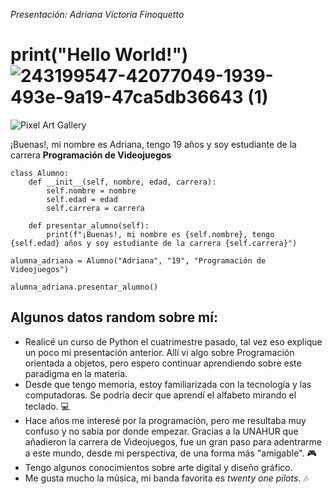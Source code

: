 _Presentación: Adriana Victoria Finoquetto_
# print("Hello World!") ![243199547-42077049-1939-493e-9a19-47ca5db36643 (1)](https://github.com/user-attachments/assets/a23677f1-03e2-43d9-9e49-634098e04c26)



![Pixel Art Gallery](https://github.com/user-attachments/assets/f9e4fbf4-765a-4b75-9efb-944bd27fd85a)

¡Buenas!, mi nombre es Adriana, tengo 19 años y soy estudiante de la carrera **Programación de Videojuegos**

```
class Alumno:
    def __init__(self, nombre, edad, carrera):
        self.nombre = nombre
        self.edad = edad
        self.carrera = carrera
        
    def presentar_alumno(self):
        print(f"¡Buenas!, mi nombre es {self.nombre}, tengo {self.edad} años y soy estudiante de la carrera {self.carrera}")

alumna_adriana = Alumno("Adriana", "19", "Programación de Videojuegos")
        
alumna_adriana.presentar_alumno()
```

## Algunos datos random sobre mí:
* Realicé un curso de Python el cuatrimestre pasado, tal vez eso explique un poco mi presentación anterior. Allí vi algo sobre Programación orientada a objetos, pero espero continuar aprendiendo sobre este paradigma en la materia.
* Desde que tengo memoria, estoy familiarizada con la tecnología y las computadoras. Se podría decir que aprendí el alfabeto mirando el teclado. :computer:
* Hace años me interesé por la programación, pero me resultaba muy confuso y no sabía por donde empezar. Gracias a la UNAHUR que añadieron la carrera de Videojuegos, fue un gran paso para adentrarme a este mundo, desde mi perspectiva, de una forma más "amigable". 🎮
* Tengo algunos conocimientos sobre arte digital y diseño gráfico.
* Me gusta mucho la música, mi banda favorita es _twenty one pilots_. :notes:
